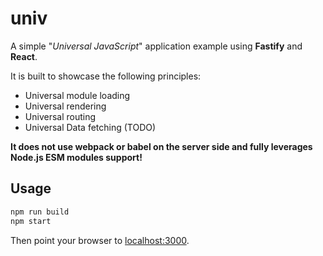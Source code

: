# univ

A simple "_Universal JavaScript_" application example using **Fastify** and **React**.

It is built to showcase the following principles:

 - Universal module loading
 - Universal rendering
 - Universal routing
 - Universal Data fetching (TODO)

**It does not use webpack or babel on the server side and fully leverages Node.js ESM modules support!**

## Usage

```bash
npm run build
npm start
```

Then point your browser to [localhost:3000](http://localhost:3000/).

